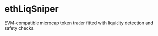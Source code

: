 # ethLiqSniper
EVM-compatible microcap token trader fitted with liquidity detection and safety checks.
